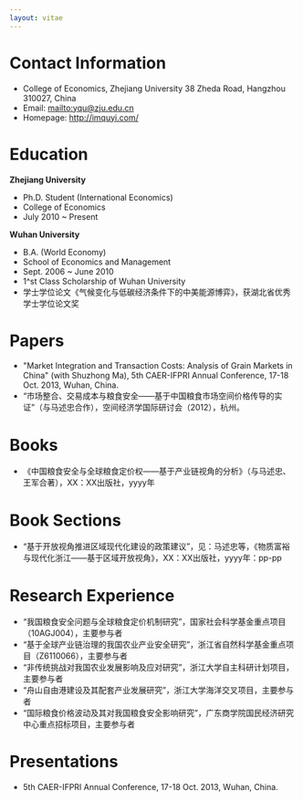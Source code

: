 ```yaml
---
layout: vitae
---
```


# Contact Information

- College of Economics, Zhejiang University
	38 Zheda Road, Hangzhou 310027, China
- Email: <mailto:yqu@zju.edu.cn>
- Homepage: <http://imquyi.com/>

# Education

**Zhejiang University**

- Ph.D. Student (International Economics)
- College of Economics
- July 2010 ~ Present

**Wuhan University**

- B.A. (World Economy)
- School of Economics and Management
- Sept. 2006 ~ June 2010
- 1^st Class Scholarship of Wuhan University
- 学士学位论文《气候变化与低碳经济条件下的中美能源博弈》，获湖北省优秀学士学位论文奖

# Papers

- "Market Integration and Transaction Costs: Analysis of Grain Markets in China" (with Shuzhong Ma), 5th CAER-IFPRI Annual Conference, 17-18 Oct. 2013, Wuhan, China.
- “市场整合、交易成本与粮食安全——基于中国粮食市场空间价格传导的实证”（与马述忠合作），空间经济学国际研讨会（2012），杭州。

# Books

- 《中国粮食安全与全球粮食定价权——基于产业链视角的分析》（与马述忠、王军合著），XX：XX出版社，yyyy年

# Book Sections

- “基于开放视角推进区域现代化建设的政策建议”，见：马述忠等，《物质富裕与现代化浙江——基于区域开放视角》，XX：XX出版社，yyyy年：pp-pp

# Research Experience

- “我国粮食安全问题与全球粮食定价机制研究”，国家社会科学基金重点项目（10AGJ004），主要参与者
- “基于全球产业链治理的我国农业产业安全研究”，浙江省自然科学基金重点项目（Z6110066），主要参与者
- “非传统挑战对我国农业发展影响及应对研究”，浙江大学自主科研计划项目，主要参与者
- “舟山自由港建设及其配套产业发展研究”，浙江大学海洋交叉项目，主要参与者
- “国际粮食价格波动及其对我国粮食安全影响研究”，广东商学院国民经济研究中心重点招标项目，主要参与者

# Presentations

- 5th CAER-IFPRI Annual Conference, 17-18 Oct. 2013, Wuhan, China.